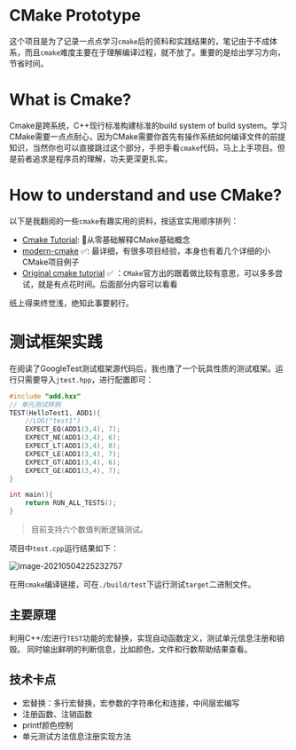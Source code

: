 

# CMake Prototype 
这个项目是为了记录一点点学习`cmake`后的资料和实践结果的，笔记由于不成体系，而且`cmake`难度主要在于理解编译过程，就不放了。重要的是给出学习方向，节省时间。

# What is Cmake?

Cmake是跨系统，C++现行标准构建标准的build system of build system。学习CMake需要一点点耐心，因为CMake需要你首先有操作系统如何编译文件的前提知识，当然你也可以直接跳过这个部分，手把手看`cmake`代码，马上上手项目。但是前者追求是程序员的理解，功夫更深更扎实。

# How to understand and use CMake?
以下是我翻阅的一些`cmake`有趣实用的资料，按适宜实用顺序排列：

- [Cmake Tutorial](https://medium.com/@onur.dundar1/cmake-tutorial-585dd180109b): 💖从零基础解释CMake基础概念
- [modern-cmake](https://cliutils.gitlab.io/modern-cmake/chapters/intro/newcmake.html) ✅: 最详细，有很多项目经验，本身也有着几个详细的小CMake项目例子
- [Original cmake tutorial](https://cmake.org/cmake/help/latest/guide/tutorial/index.html) ✅ ：`CMake`官方出的跟着做比较有意思，可以多多尝试，就是有点花时间。后面部分内容可以看看

纸上得来终觉浅，绝知此事要躬行。


# 测试框架实践
在阅读了GoogleTest测试框架源代码后，我也撸了一个玩具性质的测试框架。运行只需要导入`jtest.hpp`，进行配置即可：
```c++
#include "add.hxx"
// 单元测试样例
TEST(HelloTest1, ADD1){
    //LOG("test1")
	EXPECT_EQ(ADD1(3,4), 7);
	EXPECT_NE(ADD1(3,4), 6);
	EXPECT_LT(ADD1(3,4), 8);
	EXPECT_LE(ADD1(3,4), 7);
	EXPECT_GT(ADD1(3,4), 6);
	EXPECT_GE(ADD1(3,4), 7);
}

int main(){
	return RUN_ALL_TESTS();
}
```
> 目前支持六个数值判断逻辑测试。


项目中`test.cpp`运行结果如下：

![image-20210504225232757](http://static.come2rss.xyz/image-20210504225232757.png)

在用`cmake`编译链接，可在`./build/test`下运行测试`target`二进制文件。

## 主要原理
利用C++/宏进行`TEST`功能的宏替换，实现自动函数定义，测试单元信息注册和销毁。
同时输出鲜明的判断信息，比如颜色，文件和行数帮助结果查看。


## 技术卡点
- 宏替换：多行宏替换，宏参数的字符串化和连接，中间层宏编写
- 注册函数、注销函数
- printf颜色控制
- 单元测试方法信息注册实现方法

